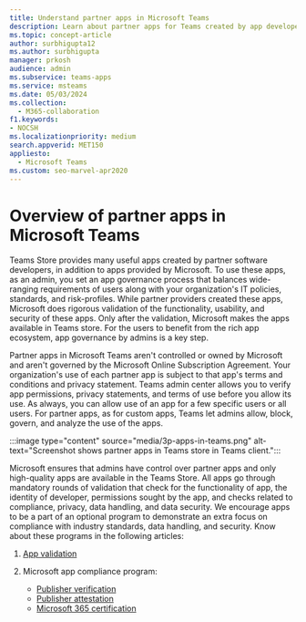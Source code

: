 ```yaml
---
title: Understand partner apps in Microsoft Teams
description: Learn about partner apps for Teams created by app developers and by Microsoft partners.
ms.topic: concept-article
author: surbhigupta12
ms.author: surbhigupta
manager: prkosh
audience: admin
ms.subservice: teams-apps
ms.service: msteams
ms.date: 05/03/2024
ms.collection: 
  - M365-collaboration
f1.keywords:
- NOCSH
ms.localizationpriority: medium
search.appverid: MET150
appliesto: 
  - Microsoft Teams
ms.custom: seo-marvel-apr2020
---
```

# Overview of partner apps in Microsoft Teams

Teams Store provides many useful apps created by partner software developers, in addition to apps provided by Microsoft. To use these apps, as an admin, you set an app governance process that balances wide-ranging requirements of users along with your organization's IT policies, standards, and risk-profiles. While partner providers created these apps, Microsoft does rigorous validation of the functionality, usability, and security of these apps. Only after the validation, Microsoft makes the apps available in Teams store. For the users to benefit from the rich app ecosystem, app governance by admins is a key step.

Partner apps in Microsoft Teams aren't controlled or owned by Microsoft and aren't governed by the Microsoft Online Subscription Agreement. Your organization's use of each partner app is subject to that app's terms and conditions and privacy statement. Teams admin center allows you to verify app permissions, privacy statements, and terms of use before you allow its use. As always, you can allow use of an app for a few specific users or all users. For partner apps, as for custom apps, Teams let admins allow, block, govern, and analyze the use of the apps.

:::image type="content" source="media/3p-apps-in-teams.png" alt-text="Screenshot shows partner apps in Teams store in Teams client.":::

Microsoft ensures that admins have control over partner apps and only high-quality apps are available in the Teams Store. All apps go through mandatory rounds of validation that check for the functionality of app, the identity of developer, permissions sought by the app, and checks related to compliance, privacy, data handling, and data security. We encourage apps to be a part of an optional program to demonstrate an extra focus on compliance with industry standards, data handling, and security. Know about these programs in the following articles:

1. [App validation](overview-of-app-validation.md#app-validation-and-testing)

1. Microsoft app compliance program:

   - [Publisher verification](overview-of-app-certification.md#publisher-verification)
   - [Publisher attestation](overview-of-app-certification.md#publisher-attestation)
   - [Microsoft 365 certification](overview-of-app-certification.md#microsoft-365-certification)
